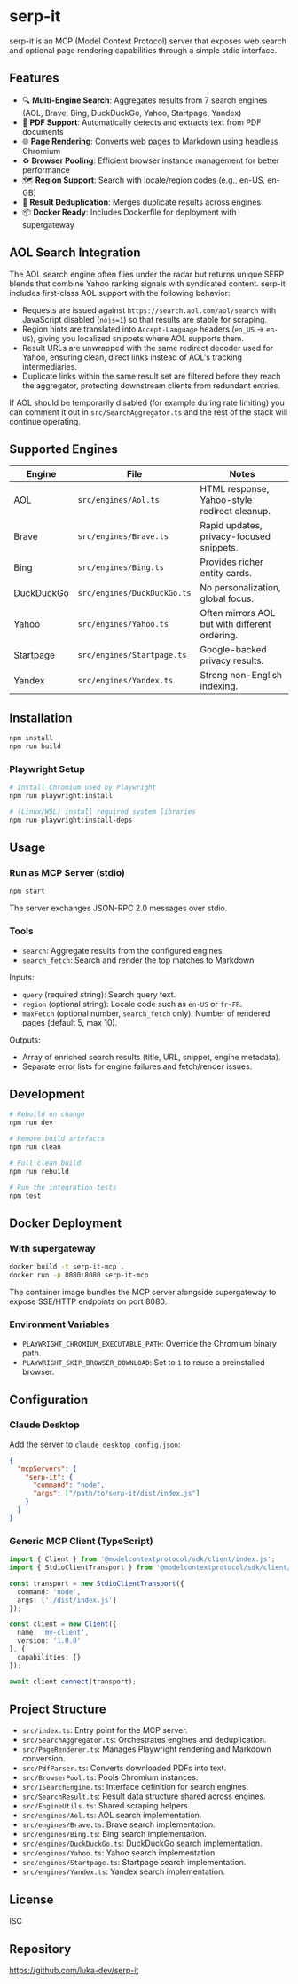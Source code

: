 # serp-it

serp-it is an MCP (Model Context Protocol) server that exposes web search and optional page rendering capabilities through a simple stdio interface.

## Features
- 🔍 **Multi-Engine Search**: Aggregates results from 7 search engines (AOL, Brave, Bing, DuckDuckGo, Yahoo, Startpage, Yandex)
- 📄 **PDF Support**: Automatically detects and extracts text from PDF documents
- 🌐 **Page Rendering**: Converts web pages to Markdown using headless Chromium
- ♻️ **Browser Pooling**: Efficient browser instance management for better performance
- 🗺️ **Region Support**: Search with locale/region codes (e.g., en-US, en-GB)
- 🔄 **Result Deduplication**: Merges duplicate results across engines
- 📦 **Docker Ready**: Includes Dockerfile for deployment with supergateway

## AOL Search Integration
The AOL search engine often flies under the radar but returns unique SERP blends that combine Yahoo ranking signals with syndicated content. serp-it includes first-class AOL support with the following behavior:
- Requests are issued against `https://search.aol.com/aol/search` with JavaScript disabled (`nojs=1`) so that results are stable for scraping.
- Region hints are translated into `Accept-Language` headers (`en_US` -> `en-US`), giving you localized snippets where AOL supports them.
- Result URLs are unwrapped with the same redirect decoder used for Yahoo, ensuring clean, direct links instead of AOL's tracking intermediaries.
- Duplicate links within the same result set are filtered before they reach the aggregator, protecting downstream clients from redundant entries.

If AOL should be temporarily disabled (for example during rate limiting) you can comment it out in `src/SearchAggregator.ts` and the rest of the stack will continue operating.

## Supported Engines
| Engine | File | Notes |
| --- | --- | --- |
| AOL | `src/engines/Aol.ts` | HTML response, Yahoo-style redirect cleanup. |
| Brave | `src/engines/Brave.ts` | Rapid updates, privacy-focused snippets. |
| Bing | `src/engines/Bing.ts` | Provides richer entity cards. |
| DuckDuckGo | `src/engines/DuckDuckGo.ts` | No personalization, global focus. |
| Yahoo | `src/engines/Yahoo.ts` | Often mirrors AOL but with different ordering. |
| Startpage | `src/engines/Startpage.ts` | Google-backed privacy results. |
| Yandex | `src/engines/Yandex.ts` | Strong non-English indexing. |

## Installation
```bash
npm install
npm run build
```

### Playwright Setup
```bash
# Install Chromium used by Playwright
npm run playwright:install

# (Linux/WSL) install required system libraries
npm run playwright:install-deps
```

## Usage
### Run as MCP Server (stdio)
```bash
npm start
```
The server exchanges JSON-RPC 2.0 messages over stdio.

### Tools
- `search`: Aggregate results from the configured engines.
- `search_fetch`: Search and render the top matches to Markdown.

Inputs:
- `query` (required string): Search query text.
- `region` (optional string): Locale code such as `en-US` or `fr-FR`.
- `maxFetch` (optional number, `search_fetch` only): Number of rendered pages (default 5, max 10).

Outputs:
- Array of enriched search results (title, URL, snippet, engine metadata).
- Separate error lists for engine failures and fetch/render issues.

## Development
```bash
# Rebuild on change
npm run dev

# Remove build artefacts
npm run clean

# Full clean build
npm run rebuild

# Run the integration tests
npm test
```

## Docker Deployment
### With supergateway
```bash
docker build -t serp-it-mcp .
docker run -p 8080:8080 serp-it-mcp
```
The container image bundles the MCP server alongside supergateway to expose SSE/HTTP endpoints on port 8080.

### Environment Variables
- `PLAYWRIGHT_CHROMIUM_EXECUTABLE_PATH`: Override the Chromium binary path.
- `PLAYWRIGHT_SKIP_BROWSER_DOWNLOAD`: Set to `1` to reuse a preinstalled browser.

## Configuration
### Claude Desktop
Add the server to `claude_desktop_config.json`:
```json
{
  "mcpServers": {
    "serp-it": {
      "command": "node",
      "args": ["/path/to/serp-it/dist/index.js"]
    }
  }
}
```

### Generic MCP Client (TypeScript)
```typescript
import { Client } from '@modelcontextprotocol/sdk/client/index.js';
import { StdioClientTransport } from '@modelcontextprotocol/sdk/client/stdio.js';

const transport = new StdioClientTransport({
  command: 'node',
  args: ['./dist/index.js']
});

const client = new Client({
  name: 'my-client',
  version: '1.0.0'
}, {
  capabilities: {}
});

await client.connect(transport);
```

## Project Structure
- `src/index.ts`: Entry point for the MCP server.
- `src/SearchAggregator.ts`: Orchestrates engines and deduplication.
- `src/PageRenderer.ts`: Manages Playwright rendering and Markdown conversion.
- `src/PdfParser.ts`: Converts downloaded PDFs into text.
- `src/BrowserPool.ts`: Pools Chromium instances.
- `src/ISearchEngine.ts`: Interface definition for search engines.
- `src/SearchResult.ts`: Result data structure shared across engines.
- `src/EngineUtils.ts`: Shared scraping helpers.
- `src/engines/Aol.ts`: AOL search implementation.
- `src/engines/Brave.ts`: Brave search implementation.
- `src/engines/Bing.ts`: Bing search implementation.
- `src/engines/DuckDuckGo.ts`: DuckDuckGo search implementation.
- `src/engines/Yahoo.ts`: Yahoo search implementation.
- `src/engines/Startpage.ts`: Startpage search implementation.
- `src/engines/Yandex.ts`: Yandex search implementation.

## License
ISC

## Repository
https://github.com/luka-dev/serp-it
